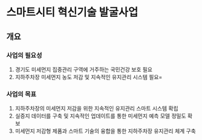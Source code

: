 # 스마트시티 혁신기술 발굴사업

## 개요

### 사업의 필요성

1. 경기도 미세먼지 집중관리 구역에 거주하는 국민건강 보호 필요
2. 지하주차장 미세먼지 농도 저감 및 지속적인 유지관리 시스템 필요=

### 사업의 목표

1. 지하주차장의 미세먼지 저감을 위한 지속적인 유지관리 스마트 시스템 확립
2. 실증지 데이터를 구축 및 지속적인 업데이트를 통한 미세먼지 예측 모델 정밀도 확보
3. 미세먼지 저감형 제품과 스마트 기술의 융합을 통한 지하주차장 유지관리 체계 구축
 
